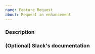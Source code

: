 ```yaml
---
name: Feature Request
about: Request an enhancement
---
```


### Description
### (Optional) Slack's documentation
